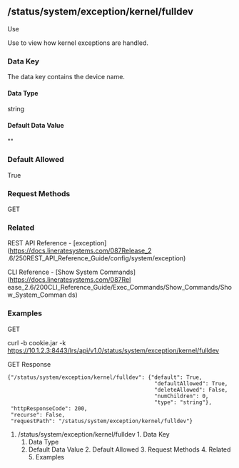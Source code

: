 ## /status/system/exception/kernel/fulldev

Use

Use to view how kernel exceptions are handled.

### Data Key

The data key contains the device name.

#### Data Type

string

#### Default Data Value

""

### Default Allowed

True

### Request Methods

GET

### Related

REST API Reference - [exception](https://docs.lineratesystems.com/087Release_2
.6/250REST_API_Reference_Guide/config/system/exception)

CLI Reference - [Show System Commands](https://docs.lineratesystems.com/087Rel
ease_2.6/200CLI_Reference_Guide/Exec_Commands/Show_Commands/Show_System_Comman
ds)

### Examples

GET

curl -b cookie.jar -k
https://10.1.2.3:8443/lrs/api/v1.0/status/system/exception/kernel/fulldev

GET Response

    
    
    {"/status/system/exception/kernel/fulldev": {"default": True,
                                                  "defaultAllowed": True,
                                                  "deleteAllowed": False,
                                                  "numChildren": 0,
                                                  "type": "string"},
     "httpResponseCode": 200,
     "recurse": False,
     "requestPath": "/status/system/exception/kernel/fulldev"}
    

  1. /status/system/exception/kernel/fulldev
    1. Data Key
      1. Data Type
      2. Default Data Value
    2. Default Allowed
    3. Request Methods
    4. Related
    5. Examples

